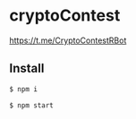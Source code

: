 # cryptoContest
https://t.me/CryptoContestRBot

## Install
```bash
$ npm i
```

```bash
$ npm start
```
